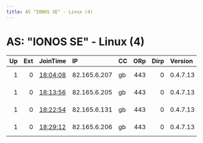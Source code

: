 ```yaml
---
title: AS "IONOS SE" - Linux (4)
---
```


# AS: "IONOS SE" - Linux (4)

|   Up |   Ext | JoinTime                                                                                              | IP           | CC   |   ORp |   Dirp | Version   | Contact                         | Nickname      |   eFamMembers |
|-----:|------:|:------------------------------------------------------------------------------------------------------|:-------------|:-----|------:|-------:|:----------|:--------------------------------|:--------------|--------------:|
|    1 |     0 | [18:04:08](https://nusenu.github.io/OrNetStats/w/relay/18AE8B191997F3F3D84C944151DD917E8B503832.html) | 82.165.6.207 | gb   |   443 |      0 | 0.4.7.13  | &lt;ercbulator@gmail.com&gt; @a | ErcVPSRelayI2 |             6 |
|    1 |     0 | [18:13:56](https://nusenu.github.io/OrNetStats/w/relay/0A41A37BB49D4BC461BEE91C95831E936B5E536C.html) | 82.165.6.205 | gb   |   443 |      0 | 0.4.7.13  | &lt;ercbulator@gmail.com&gt; @a | ErcVPSRelayI3 |             6 |
|    1 |     0 | [18:22:54](https://nusenu.github.io/OrNetStats/w/relay/5924BD8F5D1CE05C1A543EC49BE05E60453AD32C.html) | 82.165.6.131 | gb   |   443 |      0 | 0.4.7.13  | &lt;ercbulator@gmail.com&gt; @a | ErcVPSRelayI4 |             6 |
|    1 |     0 | [18:29:12](https://nusenu.github.io/OrNetStats/w/relay/998E1F81C49618D6D5071A38AE61C78ECD8B90E7.html) | 82.165.6.206 | gb   |   443 |      0 | 0.4.7.13  | &lt;ercbulator@gmail.com&gt; @a | ErcVPSRelayI5 |             6 |
